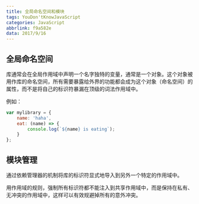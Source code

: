 ```yaml
---
title: 全局命名空间和模块
tags: YouDon'tKnowJavaScript
categories: JavaScript
abbrlink: f9a582e
data: 2017/9/16
---
```


## 全局命名空间

库通常会在全局作用域中声明一个名字独特的变量，通常是一个对象。这个对象被用作库的命名空间，所有需要暴露给外界的功能都会成为这个对象（命名空间）的属性，而不是将自己的标识符暴漏在顶级的词法作用域中。

例如：
```javascript
var mylibrary = {
    name: 'haha',
    eat: (name) => {
        console.log(`${name} is eating`);
    }
};
```

## 模块管理

通过依赖管理器的机制将库的标识符显式地导入到另外一个特定的作用域中。

用作用域的规则，强制所有标识符都不能注入到共享作用域中，而是保持在私有、无冲突的作用域中，这样可以有效规避掉所有的意外冲突。
